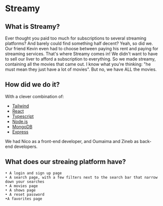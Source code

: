 # Streamy

## What is Streamy?

Ever thought you paid too much for subscriptions to several streaming platforms? And barely could find something half decent? Yeah, so did we. Our friend Kevin even had to choose between paying his rent and paying for streaming services. That's where Streamy comes in! We didn't want to have to sell our liver to afford a subscription to everything. So we made streamy, containing all the movies that came out. I know what you're thinking: "he must mean they just have a lot of movies". But no, we have ALL the movies.

## How did we do it?

With a clever combination of:

- [Tailwind](https://tailwindcss.com)
- [React](https://reactjs.org)
- [Typescript](https://www.typescriptlang.org)
- [Node.js](https://nodejs.org/en/)
- [MongoDB](https://www.mongodb.com)
- [Express](https://expressjs.com/)

We had Nico as a front-end developer, and Oumaima and Zineb as back-end developers.

## What does our streaing platform have?

    • A login and sign up page
    • A search page, with a few filters next to the search bar that narrow down your searches
    • A movies page
    • A shows page
    • A reset password
    •A favorites page
